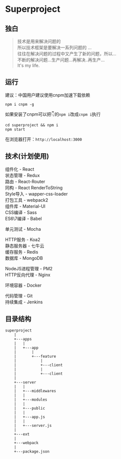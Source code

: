 # Superproject

## 独白

> 技术是用来解决问题的 <br>
> 所以技术框架是要解决一系列问题的 ... <br>
> 往往在解决问题的过程中又产生了新的问题，所以... <br>
> 不断的解决问题...生产问题...再解决..再生产... <br>
> It's my life. <br>

## 运行

建议：中国用户建议使用cnpm加速下载依赖
```
npm i cnpm -g
```

如果安装了cnpm可以把👇的```npm i```改成```cnpm i```执行

```
cd superproject && npm i
npm start
```

在浏览器打开：```http://localhost:3000```

## 技术(计划使用)

组件化 - React <br>
状态管理 - Redux <br>
路由 - React-Router <br>
同构 - React RenderToString <br>
Style导入 - wapper-css-loader <br>
打包工具 - webpack2 <br>
组件库 - Material-UI <br>
CSS编译 - Sass <br>
ES6\7编译 - Babel <br>

单元测试 - Mocha <br>

HTTP服务 - Koa2 <br>
静态服务器 - 七牛云 <br>
缓存服务 - Redis <br>
数据库 - MongoDB <br>

NodeJS进程管理 - PM2 <br>
HTTP反向代理 - Nginx <br>

环境容器 - Docker <br>

代码管理 - Git <br>
持续集成 - Jenkins <br>

## 目录结构

```
superproject
	|
	+---apps
	|	|
	|	+---app
	|		|
	|		+---feature
	|			|
	|			+---client
	|			|
	|			+---client
	|
	+---server
	|	|
	|	+---middlewares
	|	|
	|	+---modules
	|	|
	|	+---public
	|	|
	|	+---app.js
	|	|
	|	+---server.js
	|
	+---ext
	|
	+---webpack
	|
	+---package.json

```